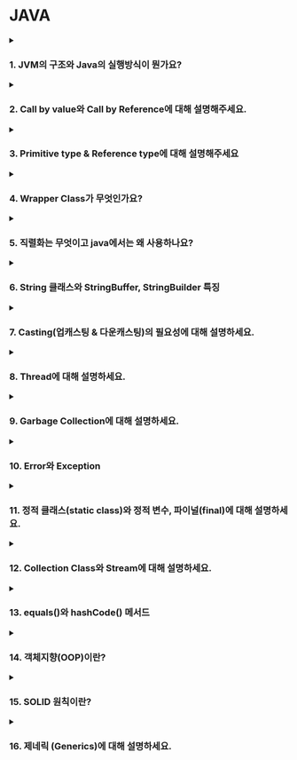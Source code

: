 # JAVA 

<details>
  <summary><h3>1. JVM의 구조와 Java의 실행방식이 뭔가요?</h3></summary>

JVM(Java Virtual Machine)은 자바 애플리케이션을 실행하는 가상 머신으로, 플랫폼 독립적인 실행 환경을 제공합니다. 주요 구성 요소는 다음과 같습니다.

- 클래스 로더(Class Loader): .class 파일을 로드하고, 링크 및 초기화를 수행합니다.
- 런타임 데이터 영역(Runtime Data Area): 프로그램 실행에 필요한 데이터를 저장하는 영역으로,
  - 힙(Heap): new 키워드로 생성된 객체 및 인스턴스 변수가 저장되는 영역 (GC가 관리).
  - 스택(Stack): 메서드 실행 시 생성되는 프레임이 저장되며, 지역 변수와 메서드 호출 정보가 포함됨.
- 메서드 영역(Method Area): 클래스 정보, 메서드 코드, 상수 풀(Constant Pool) 등이 저장됨.
- 실행 엔진(Execution Engine): 바이트코드를 해석하고 실행하며, JIT(Just-In-Time) 컴파일러를 활용하여 성능 최적화를 수행합니다.
</details>
<details>
  <summary><h3>2. Call by value와 Call by Reference에 대해 설명해주세요.</h3></summary>
  
> Call by value
  
```
  void func(int n) {
    n = 20;
}

void main() {
    int n = 10;
    func(n);
    printf("%d", n);
}
```
Call by value는 함수의 매개변수로 값을 복사해서 전달합니다.
이때 복사된 인자는 함수 안에서 지역적으로 사용되기에 local value 속성을 가집니다.

> Call by reference

```
void func(int *n) {
    *n = 20;
}

void main() {
    int n = 10;
    func(&n);
    printf("%d", n);
}
```
Call by reference는 함수의 매개변수로 래퍼런스를 전달합니다. 그래서 함수 안에서 해당 값이 변경되면 전달된 객체의 값도 변경됩니다. 

Call by Value(값에 의한 호출)와 Call by Reference(참조에 의한 호출)는 함수에 인자를 전달하는 방식입니다.

Call by Value: 함수의 매개변수로 값 자체의 복사본이 전달되므로, 함수 내에서 값을 변경해도 원본 변수에는 영향을 주지 않습니다.
Call by Reference: 함수의 매개변수로 참조(메모리 주소)가 전달되므로, 함수 내부에서 값을 변경하면 원본 데이터도 변경됩니다.
Java의 경우 모든 변수는 **Call by Value(값에 의한 호출)**를 따릅니다. 하지만 **참조형 변수(Reference Type)**의 경우, 참조값(메모리 주소)이 복사되므로 객체 내부 값이 변경될 수 있습니다.
</details>

<details>
  <summary><h3>3. Primitive type & Reference type에 대해 설명해주세요</h3></summary>

> 자바의 타입

자바는 기본형과 참조형 타입이 있습니다. 

> Primitive type (기본형 타입)
- 자바는 총 8가지의 기본형 타입을 제공합니다.
- 비객체 타입이며 따라서 null 타입을 가질 수 없습니다. 만약 필요하다면 래퍼 클래스를 사용해야합니다.
- 스택 메모리에 저장됩니다.
     - boolean : 논리형 타입이며 참/거짓으로 저장합니다. 1byte의 형태입니다.
     - byte : 주로 이진데이터를 다루는 타입입니다.
     - short : c와의 호환을 위해 사용되는 타입이지만 잘 사용하지 않습니다.
     - int
     - long
     - float, double : 실수를 부동소수점 방식으로 저장합니다.
  
> Reference type (참조형 타입)
- JAVA에서 기본형 타입을 제외한 모든 타입이 참조형 타입입니다.
- 해당 타입은 JAVA의 Object 클래스를 상속하는 모든 클래스를 말합니다.
- 메모리 영역인 힙 메모리에 저장됩니다.
- 빈 객체를 의미하는 null이 존재합니다. 
    - 클래스 타입
    - 인터페이스 타입
    - 배열 타입
    - 열거 타입
> String Class

자바의 String 클래스는 조금 특별합니다. 기본적인 사용은 기본형처럼 사용하지만 불변하는 객체입니다. 그렇기에 String을 변경하면 갱신이 아닌 새로운 값을 반환합니다. 
String 객체간의 비교는 .equals를 사용합니다. 

**Primitive Type(기본 타입)**은 Java의 8가지 기본 타입(int, double, boolean 등)을 의미하며, 변수를 선언할 경우 값 자체가 스택(Stack) 메모리에 저장됩니다.
**Reference Type(참조 타입)**은 기본 타입을 제외한 모든 객체(String, List, User 클래스 등)를 의미하며, new 키워드를 통해 객체를 생성합니다. 이때, 변수에는 객체의 참조값(메모리 주소)이 저장되고, 객체 자체는 힙(Heap) 메모리에 저장됩니다.
</details>

<details>
  <summary><h3>4. Wrapper Class가 무엇인가요?</h3></summary>

자바에는 기본 타입(Primitive Type)과 이를 감싸는 **Wrapper 클래스**가 존재합니다.  
Wrapper 클래스는 기본 타입을 객체로 다룰 수 있도록 제공되는 클래스입니다.

### ✅ 기본 타입 vs Wrapper 클래스
- **기본 타입(Primitive Type)**: `int`, `long`, `float`, `double`, `boolean`, `char`, `byte`, `short`
- **Wrapper 클래스**: `Integer`, `Long`, `Float`, `Double`, `Boolean`, `Character`, `Byte`, `Short`

---

## 🎯 **Wrapper 클래스의 주요 기능**
### 1️⃣ **기본 타입을 객체로 변환 (Boxing, Unboxing)**
```java
int num = 10;
Integer obj = Integer.valueOf(num); // Boxing (기본 타입 → 객체)
int value = obj.intValue(); // Unboxing (객체 → 기본 타입)
```
### 2️⃣ **자동 변환(Auto Boxing, Auto Unboxing)**
```
Integer num = 10; // Auto Boxing (int → Integer)
int value = num;  // Auto Unboxing (Integer → int)
```

### 3️⃣ **Wrapper 클래스의 비교 (주의점!)**
```java
Integer a = 1000;
Integer b = 1000;
System.out.println(a == b);  // false (주소값 비교)

int c = 1000;
int d = 1000;
System.out.println(c == d);  // true (값 비교)
```
- Wrapper 클래스는 주소 값을 비교하므로 equals()를 이용해서 값을 비교해야합니다. 

### 🚀 Wrapper 클래스의 성능 고려 사항
- Wrapper 클래스는 기본 타입보다 메모리 사용량이 많습니다. 
- 그렇기에 섣부른 사용은 피하는 것이 좋습니다.

  **Wrapper Class(래퍼 클래스)**는 기본 타입(Primitive Type)을 객체처럼 사용할 수 있도록 감싸주는 클래스입니다. 예를 들어, int는 기본 타입이지만 Integer는 int를 감싸는 Wrapper Class입니다. 사용의 예를 들면 컬렉션을 활용할 수 있으며 유틸리티 메소드도 제공합니다. 특징으로 자동으로 기본 타입과 상호작용을 위해 오토 박싱과 언박싱을 제공합니다. 그러나 기본 타입보다 메모리 사용량이 많기에 섣부른 사용은 안하는 것이 좋습니다. 
</details>

<details>
  <summary><h3>5. 직렬화는 무엇이고 java에서는 왜 사용하나요?</h3></summary>

## ✅ 직렬화(Serialization)란?
- **직렬화**는 객체를 **바이트 스트림**으로 변환하여 **파일**이나 **네트워크**를 통해 전달할 수 있게 만드는 과정입니다.
- **역직렬화(Deserialization)**는 직렬화된 바이트 스트림을 다시 객체로 변환하는 과정입니다.

### 📌 직렬화의 필요성
- **파일 저장**: 객체를 파일로 저장하고, 나중에 다시 복원하려면 직렬화와 역직렬화가 필요합니다.
- **네트워크 통신**: 네트워크를 통해 객체를 전달할 때 객체를 바이트 형식으로 전송해야 하기 때문에 직렬화가 필요합니다.
- **분산 시스템**: 객체를 서로 다른 시스템 간에 전달할 때 직렬화가 필수적입니다.

---

## 🎯 자바에서 직렬화 사용 이유
1. **네트워크 전송**  
   객체를 네트워크를 통해 전송할 때, 자바는 객체를 바이트 형식으로 변환하여 데이터를 전송할 수 있습니다. 이때 직렬화가 사용됩니다.

2. **세션 저장**  
   웹 애플리케이션에서 사용자의 세션 정보를 저장할 때 객체를 직렬화하여 세션에 저장하거나, 파일 시스템에 저장할 수 있습니다.

3. **클러스터링 및 분산 처리**  
   여러 서버 간에 객체를 주고 받을 때 직렬화가 필요합니다. 예를 들어, 클러스터링된 환경에서는 객체를 네트워크를 통해 다른 서버로 전송해야 할 때 직렬화가 사용됩니다.

4. **파일 시스템 저장**  
   객체를 파일 시스템에 저장할 때 직렬화를 통해 객체를 바이트 스트림으로 변환한 후 저장하고, 나중에 역직렬화하여 객체를 복원합니다.

---

## 🎯 자바에서 직렬화 구현 방법
- 자바에서 **직렬화**를 구현하려면 `java.io.Serializable` 인터페이스를 구현해야 합니다.

### ✅ 직렬화 예제
```java
import java.io.*;

class Person implements Serializable {
    private String name;
    private int age;

    public Person(String name, int age) {
        this.name = name;
        this.age = age;
    }

    @Override
    public String toString() {
        return "Person{name='" + name + "', age=" + age + "}";
    }
}

public class SerializationExample {
    public static void main(String[] args) {
        try {
            // 객체 직렬화
            Person person = new Person("John", 30);
            ObjectOutputStream out = new ObjectOutputStream(new FileOutputStream("person.ser"));
            out.writeObject(person);
            out.close();

            // 객체 역직렬화
            ObjectInputStream in = new ObjectInputStream(new FileInputStream("person.ser"));
            Person deserializedPerson = (Person) in.readObject();
            in.close();

            System.out.println("Deserialized Person: " + deserializedPerson);
        } catch (IOException | ClassNotFoundException e) {
            e.printStackTrace();
        }
    }
}
```
### 🎯 **직렬화와 관련된 고려 사항**
- transient 키워드
직렬화할 때 특정 필드를 제외하고 싶다면 해당 필드에 transient 키워드를 붙일 수 있습니다. 이는 해당 필드를 직렬화하지 않겠다는 의미입니다.

### 🎯 결론
직렬화는 객체를 바이트 스트림 형태로 변환하여 저장하거나 전송하는 기술입니다. 이 기술은 객체 자체를 메모리 주소로 전달하므로 Reference Type의 타입의 데이터들은 다른 OS나 환경에서는 전달이 불가능합니다. 그렇기에 만들어진 기술입니다. 

</details>

<details>
  <summary><h3>6. String 클래스와 StringBuffer, StringBuilder 특징</h3></summary>

## 📌 **String 클래스**
- **불변(Immutable) 클래스**입니다.
- **문자열의 변경** 시 새로운 객체가 생성됩니다.
- 이로 인해 **성능이 저하**될 수 있으며, 문자열을 자주 변경할 경우 `StringBuilder` 또는 `StringBuffer`를 사용하는 것이 더 효율적입니다.
- 문자열 비교 시 `==` 연산자를 사용할 수 있지만, **문자열 내용 비교**는 `.equals()` 메서드를 사용해야 합니다.
- 예:
 ```java
  String s1 = "hello";
  String s2 = "hello";
  System.out.println(s1 == s2);      // true (같은 리터럴을 가리킴)
  System.out.println(s1.equals(s2)); // true (값이 동일)
```

## 📌 **StringBuffer 클래스**
- 가변 문자열 클래스입니다.
- 멀티스레드 환경에서 안전하게 사용할 수 있습니다. (스레드 동기화 처리가 자체적으로 되어있습니다.)
- 문자열 변경 작업을 수행할 때, 새로운 객체를 생성하지 않고 기존 버퍼에서 수정합니다.
- 성능상 StringBuilder보다 느리지만, 멀티스레드 환경에서 더 적합합니다.

## 📌 **StringBuffer 클래스**
- 가변 문자열 클래스입니다.
- StringBuffer와 비슷하지만, 멀티스레드 환경에서는 안전하지 않습니다.
- 문자열을 자주 변경해야 할 때 더 효율적이며, StringBuffer보다 빠릅니다.
- 멀티스레드가 아닌 환경에서 성능이 더 우수합니다.

## 🎯 **결론**
- String은 불변 객체로, 문자열이 자주 변경되면 성능에 영향을 미칠 수 있습니다.
- StringBuffer는 멀티스레드 환경에서 안전하지만, 성능은 StringBuilder보다 떨어집니다.
- StringBuilder는 멀티스레드 환경을 고려하지 않는 비멀티스레드 환경에서 가장 성능이 뛰어납니다.
  
</details>

<details>
  <summary><h3>7. Casting(업캐스팅 & 다운캐스팅)의 필요성에 대해 설명하세요.</h3></summary>

## 📌 **업캐스팅 (Upcasting)**
- **자식 클래스** 타입을 **부모 클래스** 타입으로 변환하는 과정입니다.
- 자식 클래스는 부모 클래스의 특성을 **상속** 받으므로, 자식 클래스의 객체를 부모 클래스 타입으로 변환할 수 있습니다.
- 업캐스팅은 **자동으로** 이루어지며, 별도의 연산자가 필요하지 않습니다.
- **다형성(polymorphism)** 을 활용하여, 부모 클래스 타입으로 자식 클래스 객체를 다룰 수 있습니다.

### 예시:
```java
class Animal {
    void sound() {
        System.out.println("Animal makes a sound");
    }
}

class Dog extends Animal {
    void sound() {
        System.out.println("Dog barks");
    }
}

public class Main {
    public static void main(String[] args) {
        Animal animal = new Dog(); // 업캐스팅
        animal.sound(); // "Dog barks" 출력
    }
}
```
- 여기서 `Dog` 객체는 `Animal` 타입으로 업캐스팅되어, 부모 클래스 `Animal`의 참조 변수로 다뤄집니다.
- **다형성**을 이용하여, 부모 클래스의 메서드를 자식 클래스의 구현으로 호출할 수 있습니다.

---

## 📌 **다운캐스팅 (Downcasting)**
- **부모 클래스** 타입을 **자식 클래스** 타입으로 변환하는 과정입니다.
- 다운캐스팅은 **명시적**으로 해야 하며, 잘못된 형변환이 발생할 수 있기 때문에 **주의**가 필요합니다.
- **ClassCastException**이 발생할 수 있기 때문에, 안전하게 타입 변환을 하려면 **instanceof**를 사용하여 확인하는 것이 좋습니다.

### 예시:
```java
class Animal {
    void sound() {
        System.out.println("Animal makes a sound");
    }
}

class Dog extends Animal {
    void sound() {
        System.out.println("Dog barks");
    }
}

public class Main {
    public static void main(String[] args) {
        Animal animal = new Dog();  // 업캐스팅
        Dog dog = (Dog) animal;     // 다운캐스팅
        dog.sound(); // "Dog barks" 출력
    }
}
```
- 위의 예시에서, `animal` 객체는 `Animal` 타입이지만, `Dog` 객체이므로 다운캐스팅을 통해 다시 `Dog` 타입으로 변환합니다.

### 주의점:
- 다운캐스팅을 할 때는 반드시 **실제 객체가 해당 타입인지** 확인해야 합니다. 그렇지 않으면 **ClassCastException**이 발생할 수 있습니다.
- `instanceof` 연산자를 사용하여 타입이 맞는지 확인한 후, 다운캐스팅을 수행하는 것이 안전합니다.

```java
if (animal instanceof Dog) {
    Dog dog = (Dog) animal;  // 안전한 다운캐스팅
    dog.sound();
}
```

---

## 🎯 **업캐스팅과 다운캐스팅의 필요성**
- **업캐스팅**은 다형성을 이용해 **부모 클래스 타입으로 자식 객체를 처리**할 수 있어, 코드의 유연성을 높이고, 부모 클래스의 공통 메서드를 사용하도록 합니다.
- **다운캐스팅**은 실제 객체의 구체적인 클래스에 접근해야 할 때 필요합니다. 예를 들어, 부모 클래스에서 정의되지 않은 자식 클래스의 특화된 메서드를 사용하고자 할 때 다운캐스팅이 필요합니다.

### **업캐스팅과 다운캐스팅의 용도**
- **업캐스팅**: 부모 클래스 타입의 변수로 자식 클래스 객체를 다룰 때 사용.
- **다운캐스팅**: 부모 클래스 타입의 변수에서 자식 클래스 타입으로 변환하여 자식 클래스에만 있는 특화된 기능을 사용할 때 사용.

스프링에서는 **서비스 인터페이스** 와 **구현 클래스**의 관계에서 업캐스팅을 주로 사용합니다.
</details>

<details>
  <summary><h3>8. Thread에 대해 설명하세요.</h3></summary>

현대의 운영체제는 **멀티태스킹**을 지원합니다. 멀티태스킹이란, 한정된 CPU의 코어 개수로 실제로 동시에 처리되는 것처럼 번갈아가며 여러 작업을 수행하는 방식입니다. 이처럼 **멀티스레딩**은 하나의 **프로세스** 안에서 여러 개의 **스레드**가 동시에 작업을 수행하는 것입니다.

---

### 🎯 **스레드(Thread)**

- **스레드**는 프로세스 내에서 실행되는 **가벼운 실행 단위**입니다.
- 각 스레드는 **프로세스의 주소 공간**을 공유하며, **메모리와 리소스를 공유**하기 때문에 스레드 간의 **통신**이 용이합니다.
- 스레드는 **CPU 코어**에서 작업을 수행하는 가장 작은 단위로, 여러 스레드가 동시에 실행되는 것처럼 보이는 **멀티태스킹**을 가능하게 합니다.

### 📌 **스레드의 특징**

1. **멀티스레딩**: 하나의 프로세스가 여러 스레드를 포함할 수 있으며, 이 스레드들이 동시에 실행됩니다.
2. **경량 프로세스**: 스레드는 프로세스보다 **작고 가벼운** 실행 단위로, 프로세스보다 생성 및 관리가 더 효율적입니다.
3. **자원 공유**: 스레드들은 동일한 메모리 공간을 공유하므로, 다른 스레드와 빠르고 쉽게 **데이터를 공유**할 수 있습니다.
4. **병렬 처리**: 여러 스레드를 사용하여 **병렬 처리**를 통해 처리 성능을 향상시킬 수 있습니다.

### 🎯 **자바에서의 스레드 사용**

자바에서는 `Thread` 클래스를 사용하거나 `Runnable` 인터페이스를 구현하여 스레드를 생성할 수 있습니다. 이를 통해 멀티스레딩 환경에서 여러 작업을 동시에 처리할 수 있습니다.

#### 1. **Thread 클래스 사용하기**
`Thread` 클래스를 상속받아서 스레드를 생성합니다.

```java
class MyThread extends Thread {
    @Override
    public void run() {
        System.out.println("Thread is running");
    }
}

public class ThreadExample {
    public static void main(String[] args) {
        MyThread thread = new MyThread();
        thread.start();  // 스레드 실행
    }
}
```

#### 2. **Runnable 인터페이스 사용하기**
`Runnable` 인터페이스를 구현하여 스레드를 실행할 수 있습니다. 이 방법은 여러 스레드 작업을 동시에 실행할 때 유용합니다.

```java
class MyRunnable implements Runnable {
    @Override
    public void run() {
        System.out.println("Runnable thread is running");
    }
}

public class RunnableExample {
    public static void main(String[] args) {
        MyRunnable runnable = new MyRunnable();
        Thread thread = new Thread(runnable);
        thread.start();  // 스레드 실행
    }
}
```

### 🎯 **스레드의 상태**
스레드는 여러 상태를 가질 수 있습니다:
- **New**: 생성된 스레드가 아직 시작되지 않은 상태
- **Runnable**: 스레드가 실행을 준비하고, CPU가 스레드를 실행 중인 상태
- **Blocked**: 다른 스레드의 리소스를 기다리는 상태
- **Waiting**: 다른 스레드의 작업이 끝날 때까지 대기 중인 상태
- **Terminated**: 스레드가 종료된 상태

### 🎯 **스레드 동기화**
멀티스레딩 환경에서는 여러 스레드가 동시에 공유 자원을 수정할 수 있기 때문에 **데이터 경합**(race condition)이 발생할 수 있습니다. 이를 방지하기 위해 **동기화(synchronization)** 가 필요합니다.

```java
class Counter {
    private int count = 0;

    public synchronized void increment() {
        count++;
    }

    public int getCount() {
        return count;
    }
}

public class SyncExample {
    public static void main(String[] args) {
        Counter counter = new Counter();
        Thread t1 = new Thread(() -> {
            for (int i = 0; i < 1000; i++) {
                counter.increment();
            }
        });

        Thread t2 = new Thread(() -> {
            for (int i = 0; i < 1000; i++) {
                counter.increment();
            }
        });

        t1.start();
        t2.start();
    }
}
```
위의 예제에서 `increment` 메서드에 `synchronized`를 사용하여 두 스레드가 동시에 `count` 값을 수정할 수 없도록 합니다.

### 🎯 **결론**
- 스레드는 프로세스 내에서 작업을 수행하는 실행 단위로, 멀티스레딩을 통해 동시에 여러 작업을 처리할 수 있습니다.
- 자바에서는 `Thread` 클래스나 `Runnable` 인터페이스를 사용하여 멀티스레드를 구현할 수 있습니다.
- **동기화**를 통해 여러 스레드가 안전하게 자원을 공유할 수 있도록 관리해야 합니다.

스레드의 이해와 활용은 멀티태스킹과 병렬 처리를 위한 핵심적인 기술입니다.
</details>

<details>
  <summary><h3>9. Garbage Collection에 대해 설명하세요.</h3></summary>

**Garbage Collection**(GC)은 자바에서 메모리 관리의 일환으로, **사용되지 않는 객체**를 자동으로 **제거**하는 프로세스입니다. 이는 개발자가 **메모리 누수**를 방지하고, 메모리를 효율적으로 관리할 수 있도록 도와줍니다. GC는 자바의 **JVM**(Java Virtual Machine)에서 자동으로 수행되며, 개발자는 직접 메모리를 해제할 필요가 없습니다.

---

### 🎯 **GC의 주요 역할**

- **자동 메모리 관리**: 객체가 더 이상 필요 없을 때 이를 자동으로 식별하고 메모리에서 제거하여, 개발자가 직접 메모리 관리에 신경 쓸 필요를 줄여줍니다.
- **메모리 누수 방지**: 객체가 더 이상 참조되지 않으면 이를 GC가 회수하여 **메모리 누수를 방지**합니다.
- **힙 메모리 최적화**: GC는 프로그램 실행 중에 발생하는 **메모리 할당과 해제**를 최적화하여, 사용 가능한 메모리를 효율적으로 관리합니다.

### 🎯 **Garbage Collection 동작 원리**

Garbage Collection은 주로 **힙 메모리**에서 이루어집니다. 자바에서 객체는 힙 영역에 저장되며, 이 객체들이 더 이상 참조되지 않으면 **GC**가 이를 회수합니다.

1. **참조되지 않는 객체 탐지**: GC는 더 이상 참조되지 않는 객체를 찾아 **쓰레기**로 간주하고 회수합니다.
2. **메모리 회수**: 불필요한 객체를 제거하여 사용 가능한 메모리를 확보합니다.
3. **자동 실행**: GC는 자바 애플리케이션이 실행되는 동안 자동으로 수행되며, 프로그래머가 명시적으로 호출할 필요가 없습니다.

### 🎯 **GC의 주요 단계**

1. **마크(mark)**: GC는 먼저 **마크(marking)** 단계를 수행하여, 현재 살아있는 객체들을 식별합니다. 살아있는 객체는 여전히 다른 객체나 스레드에서 참조되는 객체입니다.
2. **정리(sweep)**: 살아있는 객체를 제외한 나머지 객체들을 메모리에서 정리합니다. 이렇게 정리된 메모리 공간은 재사용될 수 있습니다.
3. **압축(compact)**: 메모리에서 빈 공간을 제거하고, 남은 객체들을 모아서 힙 메모리 내에서 연속된 공간을 만들기도 합니다. 이는 **단편화** 문제를 해결하기 위한 과정입니다.

### 🎯 **GC의 종류**

1. **Minor GC**: 
   - **Young Generation**에서 발생하며, 새로운 객체들이 할당되는 공간에서 발생합니다.
   - 짧은 시간 안에 빠르게 실행됩니다.
   - **Eden** 영역과 **Survivor** 영역에서 발생합니다.

2. **Major GC**: 
   - **Old Generation**에서 발생하며, 오랜 시간 살아남은 객체들이 모여있는 공간에서 발생합니다.
   - 상대적으로 더 긴 시간이 걸리고, 애플리케이션의 성능에 영향을 줄 수 있습니다.

3. **Full GC**: 
   - **Young Generation**과 **Old Generation** 모두를 대상으로 하는 GC입니다.
   - 가장 비용이 많이 드는 GC로, 시스템 성능에 영향을 미칠 수 있습니다.

### 🎯 **GC의 알고리즘**

1. **Serial GC**:
   - 단일 스레드를 사용하여 GC를 수행합니다.
   - 작은 애플리케이션이나 멀티코어 환경이 아닌 환경에서 사용됩니다.

2. **Parallel GC**:
   - 여러 스레드를 사용하여 GC를 병렬로 수행합니다.
   - 멀티코어 시스템에서 성능이 향상됩니다.

3. **Concurrent Mark-Sweep (CMS) GC**:
   - GC가 애플리케이션 실행과 동시에 **병렬**로 객체를 마킹하고 정리할 수 있도록 지원합니다.
   - 응답 속도가 중요한 애플리케이션에 유리합니다.

4. **G1 GC**:
   - 대규모 애플리케이션에 적합한 GC로, **리전** 단위로 메모리를 관리합니다.
   - **Low Pause Time**(짧은 일시 정지 시간)을 목표로 설계되었습니다.

### 🎯 **Garbage Collection의 장점과 단점**

#### 장점:
- **자동화된 메모리 관리**: 개발자가 메모리 관리에 신경 쓸 필요가 없으므로 편리합니다.
- **메모리 누수 방지**: 더 이상 사용되지 않는 객체를 자동으로 회수하여 메모리 누수를 방지합니다.
- **효율적인 자원 관리**: GC는 최적의 성능을 위해 메모리와 자원을 효율적으로 관리합니다.

#### 단점:
- **성능 저하**: GC가 실행되는 동안 애플리케이션의 실행이 잠시 멈출 수 있기 때문에 성능에 영향을 미칠 수 있습니다.
- **예측 불가능한 일시 정지**: GC가 언제 실행될지 예측할 수 없으므로, 대규모 시스템에서는 성능 예측이 어려울 수 있습니다.

### 🎯 **결론**

Garbage Collection은 자바 애플리케이션에서 메모리 관리를 자동으로 처리하는 중요한 기술입니다. 이를 통해 개발자는 메모리 해제를 직접 관리할 필요 없이, 안정적이고 효율적인 애플리케이션을 개발할 수 있습니다. 그러나 GC의 실행은 애플리케이션의 성능에 영향을 미칠 수 있으므로, GC의 종류와 특성을 이해하고 적절하게 활용하는 것이 중요합니다.
</details>

<details>
  <summary><h3>10. Error와 Exception</h3></summary> 

**Error**와 **Exception**은 자바에서 예외 처리에 사용되는 두 가지 주요 개념으로, 중요한 차이점이 있습니다.

### 1. **Error**
- **Error**는 시스템 수준에서 발생하는 심각한 문제로, 프로그램이 정상적으로 실행될 수 없을 정도로 시스템에 영향을 미칩니다.
- **대표적인 Error**:
  - `OutOfMemoryError`: JVM 힙 메모리가 부족하여 더 이상 객체를 할당할 수 없는 경우
  - `StackOverflowError`: 메서드 호출 스택이 넘칠 때 발생하는 오류
  - `VirtualMachineError`: JVM에 심각한 문제 발생

**특징**:
- **복구 불가능**: `Error`는 대부분 복구가 불가능한 상황에서 발생합니다. 예를 들어, 메모리 부족이나 스택 오버플로우와 같은 시스템 오류는 프로그램 자체에서 해결할 수 없습니다.
- **예외 처리 불필요**: 일반적으로 `Error`는 개발자가 처리하지 않아도 됩니다. 이는 시스템의 문제로, 프로그램의 논리적인 문제는 아니기 때문입니다.

### 2. **Exception**
- **Exception**은 프로그램 실행 중 예기치 않은 상태에서 발생하는 문제로, 시스템의 오류는 아니지만 프로그램의 정상적인 흐름을 방해합니다.
- **대표적인 Exception**:
  - `NullPointerException`: 객체가 `null`인 상태에서 메서드나 필드에 접근할 때 발생
  - `ArrayIndexOutOfBoundsException`: 배열의 인덱스를 초과하여 접근할 때 발생
  - `IOException`: 입출력 작업 중 발생하는 예외

**특징**:
- **복구 가능**: `Exception`은 일반적으로 프로그램이 오류를 처리하고 복구할 수 있는 경우가 많습니다.
- **예외 처리 필요**: `Exception`은 코드에서 명시적으로 처리해야 합니다. 이를 위해 `try-catch` 블록을 사용하여 예외를 처리하거나, 예외를 호출한 메서드로 전달하여 처리할 수 있습니다.
- **Checked Exception과 Unchecked Exception**:
  - **Checked Exception**: `IOException`, `SQLException`처럼 반드시 예외 처리가 요구되는 예외. 기본적으로 스프링 트랜잭션에서 롤백되지 않지만 설정을 통해 변경 가능합니다.
  - **Unchecked Exception**: `RuntimeException`을 상속받는 예외들 (예: `NullPointerException`, `ArrayIndexOutOfBoundsException`)은 선택적으로 처리할 수 있습니다. 참고로 스프링 트랜잭션에서는 반드시 롤백됩니다.

### **차이점 요약**:
- `Error`는 시스템 수준의 심각한 문제를 의미하며, 복구가 불가능하고 예외 처리가 필요하지 않습니다.
- `Exception`은 프로그램 실행 중 발생할 수 있는 문제를 의미하며, 예외 처리를 통해 복구할 수 있습니다.

따라서, **`Error`는 처리할 필요가 없으며**, **`Exception`은 적절히 처리해야** 합니다.

</details>


<details>
  <summary><h3>11. 정적 클래스(static class)와 정적 변수, 파이널(final)에 대해 설명하세요.</h3></summary> 

### 1. **정적 클래스 (Static Class)**

- **정적 클래스**는 클래스 내부에 정의된 클래스 중 `static` 키워드가 붙은 클래스입니다. **내부 클래스**나 **중첩 클래스**에서만 정의할 수 있습니다.
- 정적 클래스는 외부 클래스의 인스턴스와는 관계없이 독립적으로 존재할 수 있습니다. 즉, **정적 클래스는 외부 클래스의 인스턴스 없이 사용할 수 있습니다**.

#### 특징:
- 외부 클래스의 인스턴스 없이 사용할 수 있습니다.
- 외부 클래스의 `static` 멤버만 접근할 수 있습니다.
- 일반적으로 **정적 클래스는 메모리 낭비를 줄이고, 효율적인 코드 작성** 에 도움이 됩니다.


### 2. **정적 변수 (Static Variable)**

- **정적 변수**는 클래스의 인스턴스와 관계없이 클래스 자체에 속하는 변수입니다. **모든 인스턴스가 동일한 메모리 공간을 공유**하므로, 클래스에 속한 **하나의 인스턴스**만 값이 변경되면 모든 인스턴스가 그 값을 공유합니다.
- **`static` 키워드를 사용**하여 클래스 레벨에서 선언된 변수입니다.

#### 특징:
- 클래스 로딩 시 한 번만 초기화되고, **모든 인스턴스가 공유**합니다.
- 객체 생성 없이 클래스 이름으로 접근할 수 있습니다.
- 주로 **상수 값** 또는 **전역적으로 공유되는 값**을 정의할 때 사용됩니다.


### 3. **파이널 (Final)**

- **`final`**은 변수, 메서드, 클래스 등에 적용할 수 있는 키워드로, 각각의 목적에 따라 다르게 동작합니다.
  
#### 1. **파이널 변수 (Final Variable)**
   - **상수**로 만들기 위해 사용됩니다. 한 번 값이 할당되면, 값을 변경할 수 없습니다.
   - **일반 변수**에 `final`을 사용하면 상수가 됩니다. 
   - 객체 참조 변수가 `final`이면 참조하는 객체의 **주소가 변경되지 않도록** 보장합니다.

#### 2. **파이널 메서드 (Final Method)**
   - 메서드에 `final`을 사용하면, **하위 클래스에서 해당 메서드를 오버라이드 할 수 없습니다**. 
   - 주로 메서드의 **동작을 변경하지 않도록** 할 때 사용됩니다.

#### 3. **파이널 클래스 (Final Class)**
   - 클래스에 `final`을 사용하면, 해당 클래스를 **상속할 수 없습니다**.
   - 주로 **상속을 막고, 클래스의 불변성을 보장**할 때 사용됩니다.


### 결론:
- **정적 클래스**: 외부 클래스의 인스턴스 없이 사용할 수 있는 클래스.
- **정적 변수**: 클래스 레벨에서 모든 인스턴스가 공유하는 변수.
- **파이널**: 값 변경 불가, 오버라이드 불가, 상속 불가 등을 보장하는 키워드.

</details>

<details>
  <summary><h3>12. Collection Class와 Stream에 대해 설명하세요.</h3></summary> 

### 1. **컬렉션 클래스 (Collection Classes)**

컬렉션 클래스는 자바에서 데이터를 저장, 관리 및 조작하기 위한 다양한 클래스들을 제공합니다. 자바 컬렉션 프레임워크는 **데이터의 저장 방식**과 **작업에 필요한 알고리즘**을 추상화하여 제공합니다.

#### 주요 컬렉션 인터페이스:
- **List**: 순서가 있고 중복된 값을 허용하는 컬렉션. 예: `ArrayList`, `LinkedList`.
- **Set**: 순서가 없고 중복을 허용하지 않는 컬렉션. 예: `HashSet`, `TreeSet`.
- **Queue**: FIFO(선입선출) 방식의 컬렉션. 예: `LinkedList`, `PriorityQueue`.
- **Map**: 키-값 쌍으로 데이터를 저장하는 컬렉션. 예: `HashMap`, `TreeMap`.

#### 주요 컬렉션 클래스:
- **ArrayList**: 동적으로 크기가 변하는 배열 기반의 리스트. 순서가 있고 중복을 허용.
- **HashSet**: 해시 테이블 기반의 집합으로, 순서는 없고 중복을 허용하지 않음.
- **HashMap**: 키와 값의 쌍으로 데이터를 저장하며, 순서가 없고 빠른 조회 성능을 제공.
- **LinkedList**: 노드 기반의 리스트로, 양방향 연결 리스트를 사용하며 삽입과 삭제가 빠름.


### 2. **스트림 (Stream)**

자바 8에서 도입된 **스트림(Stream)**은 컬렉션의 데이터를 함수형 방식으로 처리할 수 있게 해주는 API입니다. **스트림**은 데이터의 순차적 또는 병렬적 처리 방식을 지원하며, 컬렉션을 다루는 과정에서 더욱 직관적이고 선언적인 코드 작성이 가능하게 합니다.

#### 주요 특징:
- **불변성 (Immutability)**: 스트림은 데이터를 변경하지 않고, 원본 데이터를 수정하지 않습니다.
- **지연 실행 (Lazy Evaluation)**: 스트림의 연산은 필요할 때만 실행됩니다.
- **함수형 프로그래밍**: **map()**, **filter()**, **reduce()** 등의 함수형 연산을 지원합니다.
- **병렬 처리**: 스트림은 `parallel()` 메서드를 사용하여 데이터의 병렬 처리도 지원합니다.

#### 스트림 연산:
1. **중간 연산 (Intermediate Operations)**: `map()`, `filter()`, `distinct()` 등. 중간 연산은 새로운 스트림을 반환하고, 실제 연산은 터미널 연산이 실행될 때 일어납니다.
2. **터미널 연산 (Terminal Operations)**: `collect()`, `forEach()`, `reduce()` 등. 스트림 처리의 마지막 단계로, 이 연산이 실행되면 스트림이 소비됩니다.

#### 예시:
```java
import java.util.*;
import java.util.stream.*;

public class StreamExample {
    public static void main(String[] args) {
        List<String> list = Arrays.asList("apple", "banana", "orange", "apple", "grape");

        // 스트림을 이용한 데이터 처리
        list.stream()
            .filter(fruit -> fruit.startsWith("a"))   // "a"로 시작하는 요소 필터링
            .map(String::toUpperCase)                 // 대문자로 변환
            .distinct()                               // 중복 제거
            .forEach(System.out::println);            // 출력
    }
}
```

### 결론:
- **컬렉션 클래스**는 데이터를 저장하고 관리하는 다양한 구조를 제공하며, **List**, **Set**, **Map** 등 다양한 컬렉션을 사용하여 데이터를 효율적으로 처리할 수 있습니다.
- **스트림**은 데이터를 선언적이고 함수형으로 처리할 수 있게 해주는 API로, **중간 연산**과 **터미널 연산**을 통해 데이터를 쉽게 변형하고 처리할 수 있습니다. 또한 병렬 처리 기능을 제공하여 대규모 데이터를 효율적으로 처리할 수 있습니다.

</details>

<details>
  <summary><h3>13. equals()와 hashCode() 메서드</h3></summary>

- **`equals()`**: 객체의 동등성을 비교하는 메서드로, 두 객체가 같은지 판단합니다. 일반적으로 객체의 필드 값을 기준으로 비교하며, `equals()`를 오버라이드할 경우 `hashCode()`도 함께 오버라이드해야 합니다.
  
- **`hashCode()`**: 객체의 해시 값을 반환하는 메서드로, 해시 기반 컬렉션에서 빠른 검색을 지원합니다. `equals()`가 `true`인 객체는 `hashCode()`가 같아야 하며, 반대는 아닙니다.

- **관계**: `equals()`와 `hashCode()`는 함께 사용되어야 하며, `equals()`가 `true`인 객체는 동일한 `hashCode()`를 반환해야 합니다.

#### 예시

```java
@Override
public boolean equals(Object obj) {
    if (this == obj) return true;
    if (obj == null || getClass() != obj.getClass()) return false;
    MyClass other = (MyClass) obj;
    return id == other.id;
}

@Override
public int hashCode() {
    return Objects.hash(id);
}
```

`equals()`와 `hashCode()`는 **해시 기반 컬렉션**에서 객체를 효율적으로 관리하기 위해 중요합니다.

</details>


<details>
  <summary><h3>14. 객체지향(OOP)이란?</h3></summary>

**객체지향(Object-Oriented Programming, OOP)**은 소프트웨어를 객체(Object)들의 상호작용으로 구성하는 프로그래밍 패러다임입니다. 객체는 데이터와 이를 처리하는 메서드를 하나의 단위로 묶은 개념입니다.

#### 주요 개념
- **클래스(Class)**: 객체를 생성하기 위한 템플릿.
- **객체(Object)**: 클래스의 인스턴스로, 데이터를 담고 있는 실제 존재.
- **캡슐화(Encapsulation)**: 객체의 데이터를 외부에서 직접 접근하지 못하도록 보호하고, 이를 메서드를 통해 접근하도록 제한하는 것.
- **상속(Inheritance)**: 기존 클래스를 기반으로 새로운 클래스를 만드는 것.
- **다형성(Polymorphism)**: 동일한 메서드 호출이 객체의 타입에 따라 다르게 동작하는 특성.
- **추상화(Abstraction)**: 객체의 복잡성을 숨기고 필요한 부분만 공개하여 단순화하는 것.

#### 객체지향의 장점
- **재사용성**: 클래스와 객체를 재사용 가능.
- **유지보수성**: 캡슐화와 추상화 덕분에 코드 수정 시 다른 부분에 영향을 적게 미침.
- **확장성**: 상속을 통해 새로운 기능을 추가하거나 수정할 수 있음.

</details>

<details>
  <summary><h3>15. SOLID 원칙이란?</h3></summary>

**SOLID**는 객체지향 설계를 위한 5가지 기본 원칙의 약자입니다. 이 원칙들을 따르면 더 유연하고, 확장 가능하며, 유지보수가 용이한 코드를 작성할 수 있습니다.

#### 1. **단일 책임 원칙 (Single Responsibility Principle, SRP)**

- **설명**: 클래스는 하나의 책임만 가져야 한다는 원칙입니다.
- **이유**: 클래스가 여러 책임을 가지면 변경이 필요할 때 그 클래스를 수정해야 하므로 유지보수가 어렵고, 변경 사항이 의도하지 않은 문제를 일으킬 수 있습니다.

#### 2. **개방-폐쇄 원칙 (Open/Closed Principle, OCP)**

- **설명**: 소프트웨어 엔티티는 확장에는 열려 있고, 수정에는 닫혀 있어야 한다는 원칙입니다.
- **이유**: 기존 코드를 수정하지 않고 새로운 기능을 추가할 수 있도록 해야 코드의 안정성을 유지할 수 있습니다.

#### 3. **리스코프 치환 원칙 (Liskov Substitution Principle, LSP)**

- **설명**: 자식 클래스는 부모 클래스를 대체할 수 있어야 한다는 원칙입니다.
- **이유**: 상속받은 클래스는 부모 클래스의 기능을 확장하거나 수정해야 하며, 부모 클래스 객체를 자식 클래스 객체로 대체할 수 있어야 합니다.

#### 4. **인터페이스 분리 원칙 (Interface Segregation Principle, ISP)**

- **설명**: 특정 클라이언트를 위한 인터페이스는 그 클라이언트에 맞게 분리되어야 한다는 원칙입니다.
- **이유**: 인터페이스는 사용하는 쪽에 맞게 최소화해야 하며, 사용하지 않는 기능까지 강제하지 않도록 해야 합니다.

#### 5. **의존 역전 원칙 (Dependency Inversion Principle, DIP)**

- **설명**: 고수준 모듈은 저수준 모듈에 의존해서는 안 되고, 두 모듈 모두 추상화된 것에 의존해야 한다는 원칙입니다.
- **이유**: 구현이 아닌 인터페이스에 의존함으로써, 코드의 결합도를 낮추고 유연성을 높일 수 있습니다.

#### SOLID 원칙을 지키면?
- 코드의 재사용성과 확장성을 높이며, 유지보수가 용이해집니다.
- 테스트가 용이하고, 코드의 결합도를 낮출 수 있습니다.
</details>


<details>
  <summary><h3>16. 제네릭 (Generics)에 대해 설명하세요.</h3></summary>

- **제네릭**은 클래스, 인터페이스, 메서드에서 타입을 **매개변수화**하여, 코드 재사용성과 타입 안전성을 높이는 기능입니다. 
- 타입을 **런타임이 아닌 컴파일 타임에** 결정할 수 있어, 형변환을 방지하고, 코드의 안전성을 높입니다.

#### 주요 특징
1. **타입 매개변수화**: `<>`를 사용하여 클래스나 메서드에서 타입을 변수처럼 다룰 수 있습니다.
2. **타입 안전성**: 컴파일 시 타입 체크가 이루어져, 런타임에서 발생할 수 있는 `ClassCastException`을 방지할 수 있습니다.
3. **유연성**: 같은 로직을 다양한 타입에 대해 사용할 수 있습니다.

#### 예시

```java
// 제네릭을 사용하는 클래스
public class Box<T> {
    private T value;

    public T getValue() {
        return value;
    }

    public void setValue(T value) {
        this.value = value;
    }
}

// 사용 예
Box<Integer> intBox = new Box<>();
intBox.setValue(10);
System.out.println(intBox.getValue());  // 10

Box<String> strBox = new Box<>();
strBox.setValue("Hello");
System.out.println(strBox.getValue());  // Hello
```

#### 제네릭의 장점
1. **형변환을 줄여줌**: 코드에서 객체의 타입을 명시적으로 지정하여 안전하게 사용할 수 있습니다.
2. **코드 재사용**: 동일한 로직을 다양한 타입에 대해 사용할 수 있습니다.

</details>
